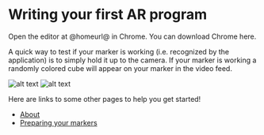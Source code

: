 # Writing your first AR program

Open the editor at @homeurl@ in Chrome. You can download Chrome here. 
  
A quick way to test if your marker is working (i.e. recognized by the application) is to simply hold it up to the camera. If your marker is working a randomly colored cube will appear on your marker in the video feed.

![alt text](/static/markers-blank.png)
![alt text](/static/colored-cubes.png)
  
Here are links to some other pages to help you get started!
* [About](/about)
* [Preparing your markers](/markers)
